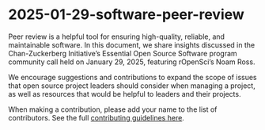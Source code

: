 # 2025-01-29-software-peer-review

Peer review is a helpful tool for ensuring high-quality, reliable, and maintainable software. In this document, we share insights discussed in the Chan-Zuckerberg Initiative’s Essential Open Source Software program community call held on January 29, 2025, featuring rOpenSci’s Noam Ross. 

We encourage suggestions and contributions to expand the scope of issues that open source project leaders should consider when managing a project, as well as resources that would be helpful to leaders and their projects. 

When making a contribution, please add your name to the list of contributors. See the full [contributing guidelines here](https://github.com/eoss-om-communitycalls/2025-01-29-software-peer-review/blob/main/CONTRIBUTING.md).
